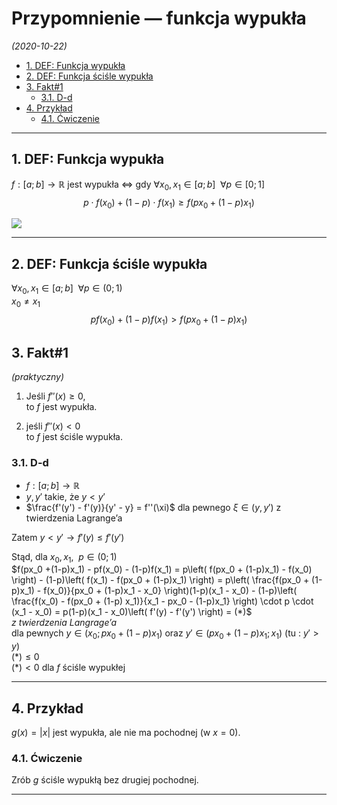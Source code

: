# Przypomnienie — funkcja wypukła

*(2020-10-22)*

- [1. DEF: Funkcja wypukła](#1-def-funkcja-wypukła)
- [2. DEF: Funkcja ściśle wypukła](#2-def-funkcja-ściśle-wypukła)
- [3. Fakt#1](#3-fakt1)
    - [3.1. D-d](#31-d-d)
- [4. Przykład](#4-przykład)
    - [4.1. Ćwiczenie](#41-ćwiczenie)

---

## 1. DEF: Funkcja wypukła

$f: [a;b] \to \mathbb{R}$ jest wypukła $\iff$ gdy $\forall x_0, x_1 \in [a;b] \enspace \forall p\in [0;1]$
$$
p\cdot f(x_0) + (1-p) \cdot f(x_1) \ge f(p x_0 + (1-p) x_1)
$$

![](funkcja-wypukła-wykres.png)

---

## 2. DEF: Funkcja ściśle wypukła

$\forall x_0, x_1 \in [a;b] \enspace \forall p\in (0;1)$\
$x_0 \neq x_1$
$$
pf(x_0) + (1-p)f(x_1) > f(px_0 + (1-p) x_1)
$$


## 3. Fakt#1
*(praktyczny)*

1. Jeśli $f''(x) \ge 0$,\
to $f$ jest wypukła.

2. jeśli $f''(x) < 0$\
to $f$ jest ściśle wypukła.

### 3.1. D-d

- $f: [a;b] \to \mathbb{R}$
- $y,y'$ takie, że $y < y'$
- $\frac{f'(y') - f'(y)}{y' - y} = f''(\xi)$ dla pewnego $\xi \in (y,y')$ z twierdzenia Lagrange’a

Zatem
$y < y' \to f'(y) \le f'(y')$

Stąd, dla $x_0, x_1, \enspace p\in (0;1)$\
$f(px_0 +(1-p)x_1) - pf(x_0) - (1-p)f(x_1) = p\left( f(px_0 + (1-p)x_1) - f(x_0) \right) - (1-p)\left( f(x_1) - f(px_0 + (1-p)x_1) \right) = p\left( \frac{f(px_0 + (1-p)x_1) - f(x_0)}{px_0 + (1-p)x_1 - x_0} \right)(1-p)(x_1 - x_0) - (1-p)\left( \frac{f(x_0) - f(px_0 + (1-p) x_1)}{x_1 - px_0 - (1-p)x_1} \right) \cdot p \cdot (x_1 - x_0) = p(1-p)(x_1 - x_0)\left( f'(y) - f'(y') \right) = (*)$\
*z twierdzenia Langrage’a*\
dla pewnych $y \in (x_0; px_0 + (1-p)x_1)$ oraz $y' \in (px_0 + (1-p) x_1; x_1)$ (tu : $y' > y$)\
$(*) \le 0$\
$(*) < 0$ dla $f$ ściśle wypukłej

---

## 4. Przykład

$g(x) = |x|$ jest wypukła, ale nie ma pochodnej (w $x=0$).

### 4.1. Ćwiczenie
Zrób $g$ ściśle wypukłą bez drugiej pochodnej.

---
